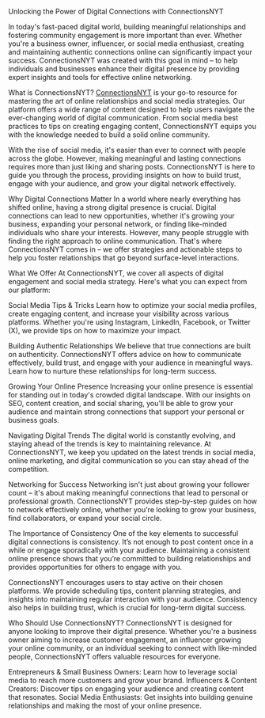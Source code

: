 Unlocking the Power of Digital Connections with ConnectionsNYT

In today's fast-paced digital world, building meaningful relationships and fostering community engagement is more important than ever. Whether you're a business owner, influencer, or social media enthusiast, creating and maintaining authentic connections online can significantly impact your success. ConnectionsNYT was created with this goal in mind – to help individuals and businesses enhance their digital presence by providing expert insights and tools for effective online networking.

What is ConnectionsNYT?
[ConnectionsNYT](connectionsnyt.us) is your go-to resource for mastering the art of online relationships and social media strategies. Our platform offers a wide range of content designed to help users navigate the ever-changing world of digital communication. From social media best practices to tips on creating engaging content, ConnectionsNYT equips you with the knowledge needed to build a solid online community.

With the rise of social media, it's easier than ever to connect with people across the globe. However, making meaningful and lasting connections requires more than just liking and sharing posts. ConnectionsNYT is here to guide you through the process, providing insights on how to build trust, engage with your audience, and grow your digital network effectively.

Why Digital Connections Matter
In a world where nearly everything has shifted online, having a strong digital presence is crucial. Digital connections can lead to new opportunities, whether it's growing your business, expanding your personal network, or finding like-minded individuals who share your interests. However, many people struggle with finding the right approach to online communication. That's where ConnectionsNYT comes in – we offer strategies and actionable steps to help you foster relationships that go beyond surface-level interactions.

What We Offer
At ConnectionsNYT, we cover all aspects of digital engagement and social media strategy. Here's what you can expect from our platform:

Social Media Tips & Tricks
Learn how to optimize your social media profiles, create engaging content, and increase your visibility across various platforms. Whether you're using Instagram, LinkedIn, Facebook, or Twitter (X), we provide tips on how to maximize your impact.

Building Authentic Relationships
We believe that true connections are built on authenticity. ConnectionsNYT offers advice on how to communicate effectively, build trust, and engage with your audience in meaningful ways. Learn how to nurture these relationships for long-term success.

Growing Your Online Presence
Increasing your online presence is essential for standing out in today's crowded digital landscape. With our insights on SEO, content creation, and social sharing, you'll be able to grow your audience and maintain strong connections that support your personal or business goals.

Navigating Digital Trends
The digital world is constantly evolving, and staying ahead of the trends is key to maintaining relevance. At ConnectionsNYT, we keep you updated on the latest trends in social media, online marketing, and digital communication so you can stay ahead of the competition.

Networking for Success
Networking isn't just about growing your follower count – it's about making meaningful connections that lead to personal or professional growth. ConnectionsNYT provides step-by-step guides on how to network effectively online, whether you're looking to grow your business, find collaborators, or expand your social circle.

The Importance of Consistency
One of the key elements to successful digital connections is consistency. It’s not enough to post content once in a while or engage sporadically with your audience. Maintaining a consistent online presence shows that you’re committed to building relationships and provides opportunities for others to engage with you.

ConnectionsNYT encourages users to stay active on their chosen platforms. We provide scheduling tips, content planning strategies, and insights into maintaining regular interaction with your audience. Consistency also helps in building trust, which is crucial for long-term digital success.

Who Should Use ConnectionsNYT?
ConnectionsNYT is designed for anyone looking to improve their digital presence. Whether you're a business owner aiming to increase customer engagement, an influencer growing your online community, or an individual seeking to connect with like-minded people, ConnectionsNYT offers valuable resources for everyone.

Entrepreneurs & Small Business Owners: Learn how to leverage social media to reach more customers and grow your brand.
Influencers & Content Creators: Discover tips on engaging your audience and creating content that resonates.
Social Media Enthusiasts: Get insights into building genuine relationships and making the most of your online presence.
